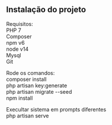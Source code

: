 ## Instalação do projeto

Requisitos:
<br>PHP 7
<br>Composer
<br>npm v6
<br>node v14
<br>Mysql
<br>Git


Rode os comandos:
<br>composer install
<br>php artisan key:generate
<br>php artisan migrate --seed
<br>npm install

Execultar sistema em prompts diferentes
<br>php artisan serve
